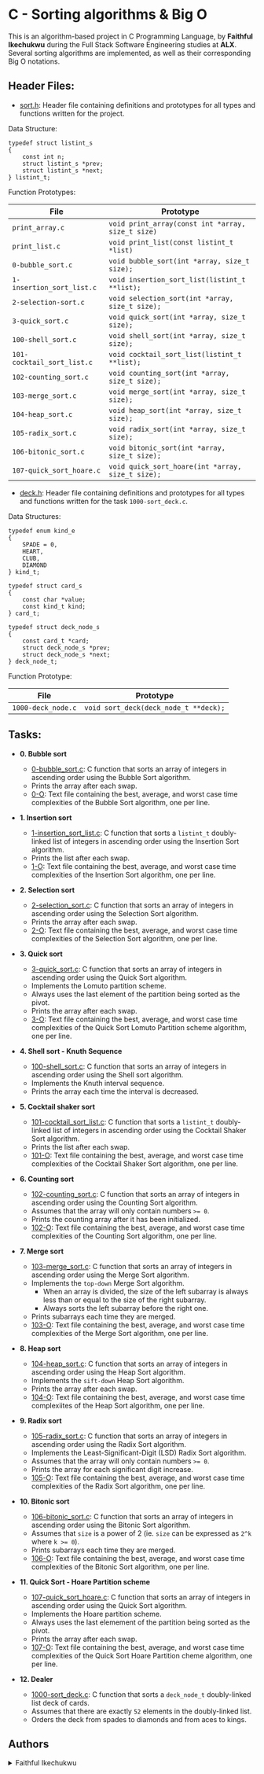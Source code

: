 # C - Sorting algorithms & Big O

This is an algorithm-based project in C Programming Language, by **Faithful Ikechukwu** during the Full Stack Software Engineering studies at **ALX**. Several sorting algorithms are implemented, as well as their corresponding Big O notations.

## Header Files:

- [sort.h](./sort.h): Header file containing definitions and prototypes for all types and functions written for the project.

Data Structure:

```
typedef struct listint_s
{
	const int n;
	struct listint_s *prev;
	struct listint_s *next;
} listint_t;
```

Function Prototypes:

| File                       | Prototype                                         |
| -------------------------- | ------------------------------------------------- |
| `print_array.c`            | `void print_array(const int *array, size_t size)` |
| `print_list.c`             | `void print_list(const listint_t *list)`          |
| `0-bubble_sort.c`          | `void bubble_sort(int *array, size_t size);`      |
| `1-insertion_sort_list.c`  | `void insertion_sort_list(listint_t **list);`     |
| `2-selection-sort.c`       | `void selection_sort(int *array, size_t size);`   |
| `3-quick_sort.c`           | `void quick_sort(int *array, size_t size);`       |
| `100-shell_sort.c`         | `void shell_sort(int *array, size_t size);`       |
| `101-cocktail_sort_list.c` | `void cocktail_sort_list(listint_t **list);`      |
| `102-counting_sort.c`      | `void counting_sort(int *array, size_t size);`    |
| `103-merge_sort.c`         | `void merge_sort(int *array, size_t size);`       |
| `104-heap_sort.c`          | `void heap_sort(int *array, size_t size);`        |
| `105-radix_sort.c`         | `void radix_sort(int *array, size_t size);`       |
| `106-bitonic_sort.c`       | `void bitonic_sort(int *array, size_t size);`     |
| `107-quick_sort_hoare.c`   | `void quick_sort_hoare(int *array, size_t size);` |

- [deck.h](./deck.h): Header file containing definitions and prototypes for all types and functions written for the task `1000-sort_deck.c`.

Data Structures:

```
typedef enum kind_e
{
	SPADE = 0,
	HEART,
	CLUB,
	DIAMOND
} kind_t;

typedef struct card_s
{
	const char *value;
	const kind_t kind;
} card_t;

typedef struct deck_node_s
{
	const card_t *card;
	struct deck_node_s *prev;
	struct deck_node_s *next;
} deck_node_t;
```

Function Prototype:

| File               | Prototype                             |
| ------------------ | ------------------------------------- |
| `1000-deck_node.c` | `void sort_deck(deck_node_t **deck);` |

## Tasks:

- **0. Bubble sort**

  - [0-bubble_sort.c](./0-bubble_sort.c): C function that sorts an array of integers in ascending order using the Bubble Sort algorithm.
  - Prints the array after each swap.
  - [0-O](./0-O): Text file containing the best, average, and worst case time complexities of the Bubble Sort algorithm, one per line.

- **1. Insertion sort**

  - [1-insertion_sort_list.c](./1-insertion_sort_list.c): C function that sorts a `listint_t` doubly-linked list of integers in ascending order using the
    Insertion Sort algorithm.
  - Prints the list after each swap.
  - [1-O](./1-O): Text file containing the best, average, and worst case time complexities of the Insertion Sort algorithm, one per line.

- **2. Selection sort**

  - [2-selection_sort.c](./2-selection_sort.c): C function that sorts an array of integers in ascending order using the Selection Sort algorithm.
  - Prints the array after each swap.
  - [2-O](./2-O): Text file containing the best, average, and worst case time complexities of the Selection Sort algorithm, one per line.

- **3. Quick sort**

  - [3-quick_sort.c](./3-quick_sort.c): C function that sorts an array of integers in ascending order using the Quick Sort algorithm.
  - Implements the Lomuto partition scheme.
  - Always uses the last element of the partition being sorted as the pivot.
  - Prints the array after each swap.
  - [3-O](./3-O): Text file containing the best, average, and worst case time complexities of the Quick Sort Lomuto Partition scheme algorithm, one per line.

- **4. Shell sort - Knuth Sequence**

  - [100-shell_sort.c](./100-shell_sort.c): C function that sorts an array of integers in ascending order using the Shell sort algorithm.
  - Implements the Knuth interval sequence.
  - Prints the array each time the interval is decreased.

- **5. Cocktail shaker sort**

  - [101-cocktail_sort_list.c](./101-cocktail_sort_list.c): C function that sorts
    a `listint_t` doubly-linked list of integers in ascending order using the Cocktail Shaker Sort algorithm.
  - Prints the list after each swap.
  - [101-O](./101-O): Text file containing the best, average, and worst case time complexities of the Cocktail Shaker Sort algorithm, one per line.

- **6. Counting sort**

  - [102-counting_sort.c](./102-counting_sort.c): C function that sorts an array of integers in ascending order using the Counting Sort algorithm.
  - Assumes that the array will only contain numbers `>= 0`.
  - Prints the counting array after it has been initialized.
  - [102-O](./102-O): Text file containing the best, average, and worst case time complexities of the Counting Sort algorithm, one per line.

- **7. Merge sort**

  - [103-merge_sort.c](./103-merge_sort.c): C function that sorts an array of integers in ascending order using the Merge Sort algorithm.
  - Implements the `top-down` Merge Sort algorithm.
    - When an array is divided, the size of the left subarray is always less than or equal to the size of the right subarray.
    - Always sorts the left subarray before the right one.
  - Prints subarrays each time they are merged.
  - [103-O](./103-O): Text file containing the best, average, and worst case time complexities of the Merge Sort algorithm, one per line.

- **8. Heap sort**

  - [104-heap_sort.c](./104-heap_sort.c): C function that sorts an array of integers in ascending order using the Heap Sort algorithm.
  - Implements the `sift-down` Heap Sort algorithm.
  - Prints the array after each swap.
  - [104-O](./104-O): Text file containing the best, average, and worst case time complexiites of the Heap Sort algorithm, one per line.

- **9. Radix sort**

  - [105-radix_sort.c](./105-radix_sort.c): C function that sorts an array of integers in ascending order using the Radix Sort algorithm.
  - Implements the Least-Significant-Digit (LSD) Radix Sort algorithm.
  - Assumes that the array will only contain numbers `>= 0`.
  - Prints the array for each significant digit increase.
  - [105-O](./105-O): Text file containing the best, average, and worst case time complexities of the Radix Sort algorithm, one per line.

- **10. Bitonic sort**

  - [106-bitonic_sort.c](./106-bitonic_sort.c): C function that sorts an array of integers in ascending order using the Bitonic Sort algorithm.
  - Assumes that `size` is a power of 2 (ie. `size` can be expressed as `2^k` where `k >= 0`).
  - Prints subarrays each time they are merged.
  - [106-O](./106-O): Text file containing the best, average, and worst case time complexities of the Bitonic Sort algorithm, one per line.

- **11. Quick Sort - Hoare Partition scheme**

  - [107-quick_sort_hoare.c](./107-quick_sort_hoare.c): C function that sorts an array of integers in ascending order using the Quick Sort algorithm.
  - Implements the Hoare partition scheme.
  - Always uses the last elemement of the partition being sorted as the pivot.
  - Prints the array after each swap.
  - [107-O](./107-O): Text file containing the best, average, and worst case time complexities of the Quick Sort Hoare Partition cheme algorithm, one per line.

- **12. Dealer**
  - [1000-sort_deck.c](./1000-sort_deck.c): C function that sorts a `deck_node_t` doubly-linked list deck of cards.
  - Assumes that there are exactly `52` elements in the doubly-linked list.
  - Orders the deck from spades to diamonds and from aces to kings.

## Authors

<details>
    <summary>Faithful Ikechukwu</summary>
    <ul>
    <li><a href="https://www.github.com/JayJay47in ">Github</a></li>
    <li><a href="https://www.twitter.com/faithchuks247">Twitter</a></li>
    <li><a href="cj193532@gmail.com">E-mail</a></li>
    </ul>
</details>